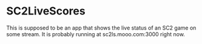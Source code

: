 SC2LiveScores
=============

This is supposed to be an app that shows the live status of an SC2 game on some stream. It is probably running at sc2ls.mooo.com:3000 right now.

